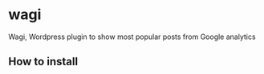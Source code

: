 wagi
====

Wagi, Wordpress plugin to show most popular posts from Google analytics


How to install
--------------
